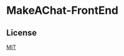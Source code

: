# MakeAChat-FrontEnd



## License

[MIT](https://github.com/electron/electron/blob/master/LICENSE)

